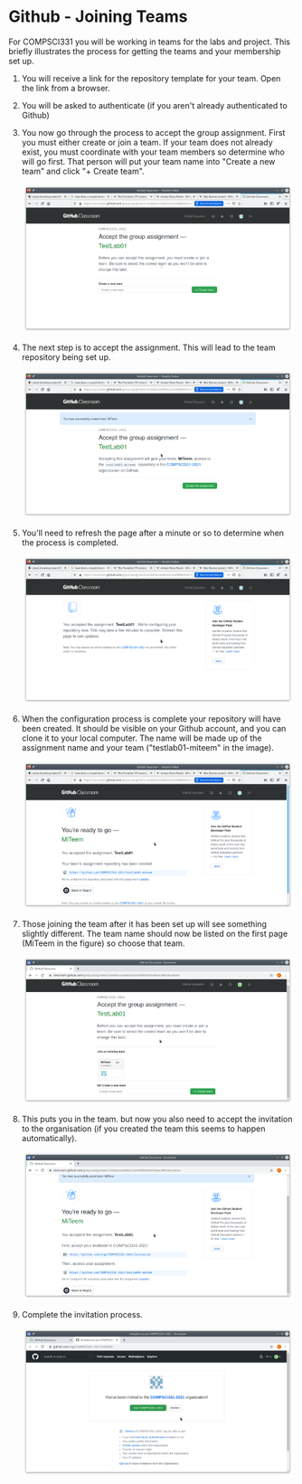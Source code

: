 Github - Joining Teams
======================

For COMPSCI331 you will be working in teams for the labs and project. This
briefly illustrates the process for getting the teams and your membership set
up.

1. You will receive a link for the repository template for your team. Open the
link from a browser.

1. You will be asked to authenticate (if you aren't already authenticated to Github)

1. You now go through the process to accept the group assignment.  First you
must either create or join a team. If your team does not already exist, you
must coordinate with your team members so determine who will go first.  That
person will put your team name into "Create a new team" and click "+ Create
team".

    ![](src/resources/create-team.png)

1. The next step is to accept the assignment. This will lead to the team repository being set up.

    ![](src/resources/accept-assignment.png)

1. You'll need to refresh the page after a minute or so to determine when the process is completed.

    ![](src/resources/configuring.png)

1. When the configuration process is complete your repository will have been created. It should be visible on your Github account, and you can clone it to your local computer. The name will be made up of the assignment name and your team ("testlab01-miteem" in the image).

    ![](src/resources/ready-to-go.png)

1. Those joining the team after it has been set up will see something slightly different. The team name should now be listed on the first page
(MiTeem in the figure) so choose that team.

    ![](src/resources/existing-team.png)

1. This puts you in the team. but now you also need to
accept the invitation to the organisation (if you created the team this
seems to happen automatically).

    ![](src/resources/existing-team-join.png)

1. Complete the invitation process.

    ![](src/resources/invitation.png)

